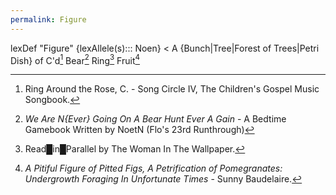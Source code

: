 ```yaml
---
permalink: Figure
---
```

lexDef "Figure" {lexAllele(s)::: Noen} < A {Bunch|Tree|Forest of Trees|Petri Dish} of C'd[^c] Bear[^b] Ring[^ring] Fruit[^FigureCroen]

[^FigureCroen]: *A Pitiful Figure of Pitted Figs, A Petrification of Pomegranates:* *Undergrowth Foraging In Unfortunate Times* - Sunny Baudelaire. 

[^c]: Ring Around the Rose, C. - Song Circle IV, The Children's Gospel Music Songbook.
[^b]: *We Are N{Ever} Going On A Bear Hunt Ever A Gain* - A Bedtime Gamebook Written by NoetN (Flo's 23rd Runthrough)
[^ring]: Read█in█Parallel by The Woman In The Wallpaper.